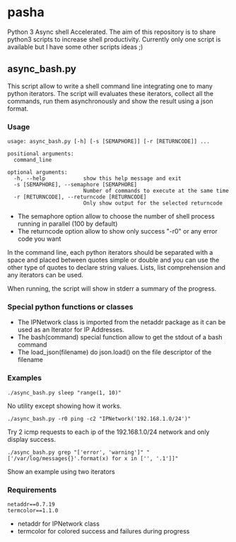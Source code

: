 # pasha
Python 3 Async shell Accelerated.
The aim of this repository is to share python3 scripts to increase shell productivity.
Currently only one script is available but I have some other scripts ideas ;)

## async_bash.py
This script allow to write a shell command line integrating one to many python iterators.
The script will evaluates these iterators, collect all the commands, run them asynchronously and show the result using a json format.

### Usage
```
usage: async_bash.py [-h] [-s [SEMAPHORE]] [-r [RETURNCODE]] ...

positional arguments:
  command_line

optional arguments:
  -h, --help            show this help message and exit
  -s [SEMAPHORE], --semaphore [SEMAPHORE]
                        Number of commands to execute at the same time
  -r [RETURNCODE], --returncode [RETURNCODE]
                        Only show output for the selected returncode
```

* The semaphore option allow to choose the number of shell process running in parallel (100 by default)
* The returncode option allow to show only success "-r0" or any error code you want

In the command line, each python iterators should be separated with a space and placed between quotes simple or double and you can use the other type of quotes to declare string values. Lists, list comprehension and any iterators can be used.

When running, the script will show in stderr a summary of the progress.

### Special python functions or classes

* The IPNetwork class is imported from the netaddr package as it can be used as an Iterator for IP Addresses.
* The bash(command) special function allow to get the stdout of a bash command
* The load_json(filename) do json.load() on the file descriptor of the filename

### Examples
```
./async_bash.py sleep "range(1, 10)"
```
No utility except showing how it works.

```
./async_bash.py -r0 ping -c2 "IPNetwork('192.168.1.0/24')"
```
Try 2 icmp requests to each ip of the 192.168.1.0/24 network and only display success.

```
./async_bash.py grep "['error', 'warning']" "['/var/log/messages{}'.format(x) for x in ['', '.1']]"
```
Show an example using two iterators

### Requirements
```
netaddr==0.7.19
termcolor==1.1.0
```
* netaddr for IPNetwork class
* termcolor for colored success and failures during progress
